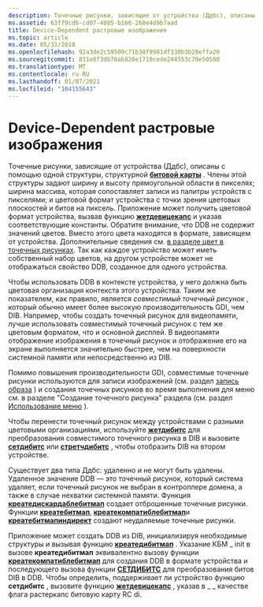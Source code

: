 ```yaml
---
description: Точечные рисунки, зависящие от устройства (Ддбс), описаны с помощью одной структуры, структурной БИТОВой карты.
ms.assetid: 63ff9cd6-cd07-4085-b166-268e4d9b7aad
title: Device-Dependent растровые изображения
ms.topic: article
ms.date: 05/31/2018
ms.openlocfilehash: 92a3de2c59509c71b38f9981df330b3b28effa26
ms.sourcegitcommit: 831e8f3db78ab820e1710cede244553c70e50500
ms.translationtype: MT
ms.contentlocale: ru-RU
ms.lasthandoff: 01/07/2021
ms.locfileid: "104155643"
---
```

# <a name="device-dependent-bitmaps"></a>Device-Dependent растровые изображения

Точечные рисунки, зависящие от устройства (Ддбс), описаны с помощью одной структуры, структурной [**битовой карты**](/windows/win32/api/wingdi/ns-wingdi-bitmap) . Члены этой структуры задают ширину и высоту прямоугольной области в пикселях; ширина массива, которая сопоставляет записи из палитры устройств с пикселями; и цветовой формат устройства с точки зрения цветовых плоскостей и битов на пиксель. Приложение может получить цветовой формат устройства, вызвав функцию [**жетдевицекапс**](/windows/desktop/api/Wingdi/nf-wingdi-getdevicecaps) и указав соответствующие константы. Обратите внимание, что DDB не содержит значений цветов. Вместо этого цвета находятся в формате, зависящем от устройства. Дополнительные сведения см. [в разделе цвет в точечных рисунках](color-in-bitmaps.md). Так как каждое устройство может иметь собственный набор цветов, на другом устройстве может не отображаться свойство DDB, созданное для одного устройства.

Чтобы использовать DDB в контексте устройства, у него должна быть цветовая организация контекста этого устройства. Таким же показателем, как правило, является *совместимый точечный рисунок* , который обычно имеет более высокую производительность GDI, чем DIB. Например, чтобы создать точечный рисунок для видеопамяти, лучше использовать совместимый точечный рисунок с тем же цветовым форматом, что и основной дисплей. В видеопамяти отображение изображения в точечный рисунок и отображение его на экране выполняется значительно быстрее, чем на поверхности системной памяти или непосредственно из DIB.

Помимо повышения производительности GDI, совместимые точечные рисунки используются для записи изображений (см. раздел [запись образа](capturing-an-image.md) ) и создания точечных рисунков во время выполнения для меню см. в разделе "Создание точечного рисунка" раздела (см. раздел [Использование меню](../menurc/using-menus.md) ).

Чтобы перенести точечный рисунок между устройствами с разными цветовыми организациями, используйте [**жетдибитс**](/windows/desktop/api/Wingdi/nf-wingdi-getdibits) для преобразования совместимого точечного рисунка в DIB и вызовите [**сетдибитс**](/windows/desktop/api/Wingdi/nf-wingdi-setdibits) или [**стретчдибитс**](/windows/desktop/api/Wingdi/nf-wingdi-stretchdibits) , чтобы отобразить DIB на втором устройстве.

Существует два типа Ддбс: удаленно и не могут быть удалены. Удаленное значение DDB — это точечный рисунок, который система удаляет, если точечный рисунок не выбран в контроллере домена, а также в случае нехватки системной памяти. Функция [**креатедискардаблебитмап**](/windows/desktop/api/Wingdi/nf-wingdi-creatediscardablebitmap) создает отброшенные точечные рисунки. Функции [**креатебитмап**](/windows/desktop/api/Wingdi/nf-wingdi-createbitmap), [**креатекомпатиблебитмап**](/windows/desktop/api/Wingdi/nf-wingdi-createcompatiblebitmap)и [**креатебитмапиндирект**](/windows/desktop/api/Wingdi/nf-wingdi-createbitmapindirect) создают неудаляемые точечные рисунки.

Приложение может создать DDB из DIB, инициализируя необходимые структуры и вызывая функцию [**креатедибитмап**](/windows/desktop/api/Wingdi/nf-wingdi-createdibitmap) . Указание КБМ \_ init в вызове **креатедибитмап** эквивалентно вызову функции [**креатекомпатиблебитмап**](/windows/desktop/api/Wingdi/nf-wingdi-createcompatiblebitmap) для создания DDB в формате устройства и последующего вызова функции [**СЕТДИБИТС**](/windows/desktop/api/Wingdi/nf-wingdi-setdibits) для преобразования битов DIB в DDB. Чтобы определить, поддерживает ли устройство функцию **сетдибитс** , вызовите функцию [**жетдевицекапс**](/windows/desktop/api/Wingdi/nf-wingdi-getdevicecaps) , указав в \_ \_ качестве флага растеркапс битовую карту RC di.

 

 
